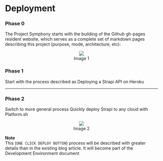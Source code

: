 # Deployment

### Phase 0

The Project Symphony starts with the building of the Github gh-pages resident website, which serves as a complete set of markdown pages describing this project (purpose, mode, architecture, etc):

<p style="text-align:center">
<img src="https://user-images.githubusercontent.com/2712405/83949611-dc68c780-a7f2-11ea-8950-1ca4a0f5f4b3.png">
<br>
Image 1
</p>

### Phase 1

Start with the process described as Deploying a Strapi API on Heroku

---

### Phase 2

Switch to more general process Quickly deploy Strapi to any cloud with Platform.sh

<p style="text-align:center">
<img src="https://user-images.githubusercontent.com/2712405/83690969-abed1780-a5bf-11ea-8851-bf5079dd93d5.png">
<br>
Image 2
</p>


**Note**
<br>
This (`ONE CLICK DEPLOY BUTTON`) process will be described with greater details than in the existing blog article. It will become part of the Development Environment document

